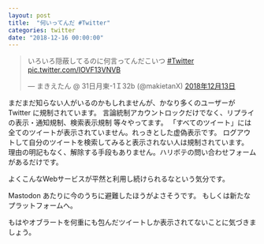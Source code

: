 ```yaml
---
layout: post
title:  "何いってんだ #Twitter"
categories: twitter
date: "2018-12-16 00:00:00"
---
```


<blockquote class="twitter-tweet  tw-align-center" data-lang="ja"><p lang="ja" dir="ltr">いろいろ隠蔽してるのに何言ってんだこいつ <a href="https://twitter.com/hashtag/Twitter?src=hash&amp;ref_src=twsrc%5Etfw">#Twitter</a> <a href="https://t.co/IOVF13VNVB">pic.twitter.com/IOVF13VNVB</a></p>&mdash; まきえたん @ 31日月東-1Ｉ32b (@makietanX) <a href="https://twitter.com/makietanX/status/1073180853289644033?ref_src=twsrc%5Etfw">2018年12月13日</a></blockquote>
<script async src="https://platform.twitter.com/widgets.js" charset="utf-8"></script>

まだまだ知らない人がいるのかもしれませんが、かなり多くのユーザーが Twitter に規制されています。
言論統制アカウントロックだけでなく、リプライの表示・通知規制、検索表示規制 等々やってます。
「すべてのツイート」には全てのツイートが表示されていません。れっきとした虚偽表示です。
ログアウトして自分のツイートを検索してみると表示されない人は規制されています。
理由の明記もなく、解除する手段もありません。ハリボテの問い合わせフォームがあるだけです。

よくこんなWebサービスが平然と利用し続けられるなという気分です。

Mastodon あたりに今のうちに避難したほうがよさそうです。
もしくは新たなプラットフォームへ。

もはやオブラートを何重にも包んだツイートしか表示されてないことに気づきましょう。
